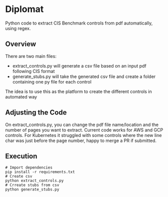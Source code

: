 # Diplomat
Python code to extract CIS Benchmark controls from pdf automatically, using regex.

## Overview
There are two main files:

 - extract_controls.py will generate a csv file based on an input pdf following CIS format
 - generate_stubs.py will take the generated csv file and create a folder containing one py file for each control

 The idea is to use this as the platform to create the different controls in automated way

 ## Adjusting the Code
 On extract_controls.py, you can change the pdf file name/location and the number of pages you want to extract.
 Current code works for AWS and GCP controls. For Kubernetes it struggled with some controls where the new line char was just before the page number, happy to merge a PR if submitted.

## Execution
```
# Import dependencies
pip install -r requirements.txt
# Create csv
python extract_controls.py
# Crreate stubs from csv
python generate_stubs.py
```

